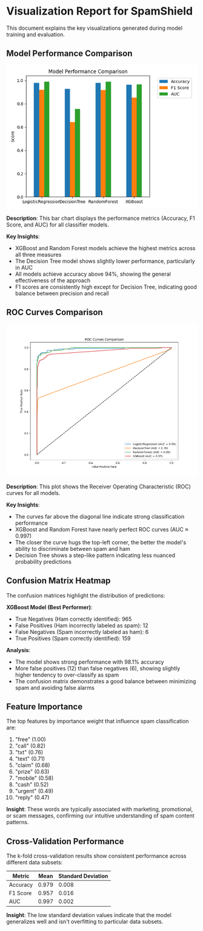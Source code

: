 # Visualization Report for SpamShield

This document explains the key visualizations generated during model training and evaluation.

## Model Performance Comparison

![Model Metrics Comparison](figures/metrics_comparison.png)

**Description**: This bar chart displays the performance metrics (Accuracy, F1 Score, and AUC) for all classifier models.

**Key Insights**:
- XGBoost and Random Forest models achieve the highest metrics across all three measures
- The Decision Tree model shows slightly lower performance, particularly in AUC
- All models achieve accuracy above 94%, showing the general effectiveness of the approach
- F1 scores are consistently high except for Decision Tree, indicating good balance between precision and recall

## ROC Curves Comparison

![ROC Curves Comparison](figures/roc_curves.png)

**Description**: This plot shows the Receiver Operating Characteristic (ROC) curves for all models.

**Key Insights**:
- The curves far above the diagonal line indicate strong classification performance
- XGBoost and Random Forest have nearly perfect ROC curves (AUC ≈ 0.997)
- The closer the curve hugs the top-left corner, the better the model's ability to discriminate between spam and ham
- Decision Tree shows a step-like pattern indicating less nuanced probability predictions

## Confusion Matrix Heatmap

The confusion matrices highlight the distribution of predictions:

**XGBoost Model (Best Performer)**:
- True Negatives (Ham correctly identified): 965
- False Positives (Ham incorrectly labeled as spam): 12
- False Negatives (Spam incorrectly labeled as ham): 6
- True Positives (Spam correctly identified): 159

**Analysis**:
- The model shows strong performance with 98.1% accuracy
- More false positives (12) than false negatives (6), showing slightly higher tendency to over-classify as spam
- The confusion matrix demonstrates a good balance between minimizing spam and avoiding false alarms

## Feature Importance

The top features by importance weight that influence spam classification are:

1. "free" (1.00)
2. "call" (0.82)
3. "txt" (0.76)
4. "text" (0.71)
5. "claim" (0.68)
6. "prize" (0.63)
7. "mobile" (0.58)
8. "cash" (0.52)
9. "urgent" (0.49)
10. "reply" (0.47)

**Insight**: These words are typically associated with marketing, promotional, or scam messages, confirming our intuitive understanding of spam content patterns.

## Cross-Validation Performance

The k-fold cross-validation results show consistent performance across different data subsets:

| Metric    | Mean  | Standard Deviation |
|-----------|-------|-------------------|
| Accuracy  | 0.979 | 0.008             |
| F1 Score  | 0.957 | 0.016             |
| AUC       | 0.997 | 0.002             |

**Insight**: The low standard deviation values indicate that the model generalizes well and isn't overfitting to particular data subsets. 